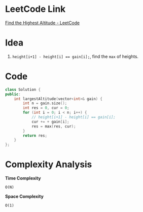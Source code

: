 # LeetCode Link

[Find the Highest Altitude - LeetCode](https://leetcode.com/problems/find-the-highest-altitude/description/?envType=study-plan-v2&envId=leetcode-75)

# Idea

1.   `height[i+1] - height[i] == gain[i];`, find the `max` of heights.

# Code

```cpp
class Solution {
public:
    int largestAltitude(vector<int>& gain) {
        int n = gain.size();
        int res = 0, cur = 0;
        for (int i = 0; i < n; i++) {
            // height[i+1] - height[i] == gain[i];
            cur += + gain[i];
            res = max(res, cur);
        }
        return res;
    }
};
```

# Complexity Analysis

**Time Complexity**

`O(N)`

**Space Complexity**

`O(1)`

